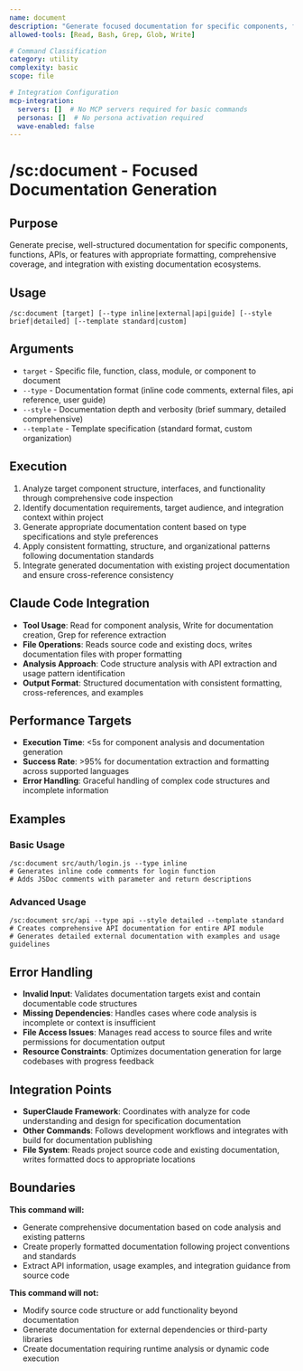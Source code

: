 ```yaml
---
name: document
description: "Generate focused documentation for specific components, functions, or features"
allowed-tools: [Read, Bash, Grep, Glob, Write]

# Command Classification
category: utility
complexity: basic
scope: file

# Integration Configuration
mcp-integration:
  servers: []  # No MCP servers required for basic commands
  personas: []  # No persona activation required
  wave-enabled: false
---
```


# /sc:document - Focused Documentation Generation

## Purpose
Generate precise, well-structured documentation for specific components, functions, APIs, or features with appropriate formatting, comprehensive coverage, and integration with existing documentation ecosystems.

## Usage
```
/sc:document [target] [--type inline|external|api|guide] [--style brief|detailed] [--template standard|custom]
```

## Arguments
- `target` - Specific file, function, class, module, or component to document
- `--type` - Documentation format (inline code comments, external files, api reference, user guide)
- `--style` - Documentation depth and verbosity (brief summary, detailed comprehensive)
- `--template` - Template specification (standard format, custom organization)

## Execution
1. Analyze target component structure, interfaces, and functionality through comprehensive code inspection
2. Identify documentation requirements, target audience, and integration context within project
3. Generate appropriate documentation content based on type specifications and style preferences
4. Apply consistent formatting, structure, and organizational patterns following documentation standards
5. Integrate generated documentation with existing project documentation and ensure cross-reference consistency

## Claude Code Integration
- **Tool Usage**: Read for component analysis, Write for documentation creation, Grep for reference extraction
- **File Operations**: Reads source code and existing docs, writes documentation files with proper formatting
- **Analysis Approach**: Code structure analysis with API extraction and usage pattern identification
- **Output Format**: Structured documentation with consistent formatting, cross-references, and examples

## Performance Targets
- **Execution Time**: <5s for component analysis and documentation generation
- **Success Rate**: >95% for documentation extraction and formatting across supported languages
- **Error Handling**: Graceful handling of complex code structures and incomplete information

## Examples

### Basic Usage
```
/sc:document src/auth/login.js --type inline
# Generates inline code comments for login function
# Adds JSDoc comments with parameter and return descriptions
```

### Advanced Usage
```
/sc:document src/api --type api --style detailed --template standard
# Creates comprehensive API documentation for entire API module
# Generates detailed external documentation with examples and usage guidelines
```

## Error Handling
- **Invalid Input**: Validates documentation targets exist and contain documentable code structures
- **Missing Dependencies**: Handles cases where code analysis is incomplete or context is insufficient
- **File Access Issues**: Manages read access to source files and write permissions for documentation output
- **Resource Constraints**: Optimizes documentation generation for large codebases with progress feedback

## Integration Points
- **SuperClaude Framework**: Coordinates with analyze for code understanding and design for specification documentation
- **Other Commands**: Follows development workflows and integrates with build for documentation publishing
- **File System**: Reads project source code and existing documentation, writes formatted docs to appropriate locations

## Boundaries

**This command will:**
- Generate comprehensive documentation based on code analysis and existing patterns
- Create properly formatted documentation following project conventions and standards
- Extract API information, usage examples, and integration guidance from source code

**This command will not:**
- Modify source code structure or add functionality beyond documentation
- Generate documentation for external dependencies or third-party libraries
- Create documentation requiring runtime analysis or dynamic code execution